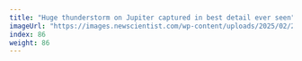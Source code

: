 ```yaml
---
title: "Huge thunderstorm on Jupiter captured in best detail ever seen"
imageUrl: "https://images.newscientist.com/wp-content/uploads/2025/02/21114434/SEI_240560667.jpg?width=788"
index: 86
weight: 86
---
```


